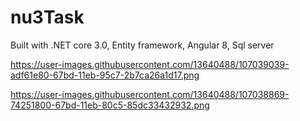 # nu3Task

Built with .NET core 3.0, Entity framework, Angular 8, Sql server

https://user-images.githubusercontent.com/13640488/107039039-adf61e80-67bd-11eb-95c7-2b7ca26a1d17.png

https://user-images.githubusercontent.com/13640488/107038869-74251800-67bd-11eb-80c5-85dc33432932.png
